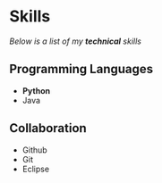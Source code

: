 # Skills

_Below is a list of my **technical** skills_

## Programming Languages
- **Python**
- Java

## Collaboration
- Github
- Git
- Eclipse
